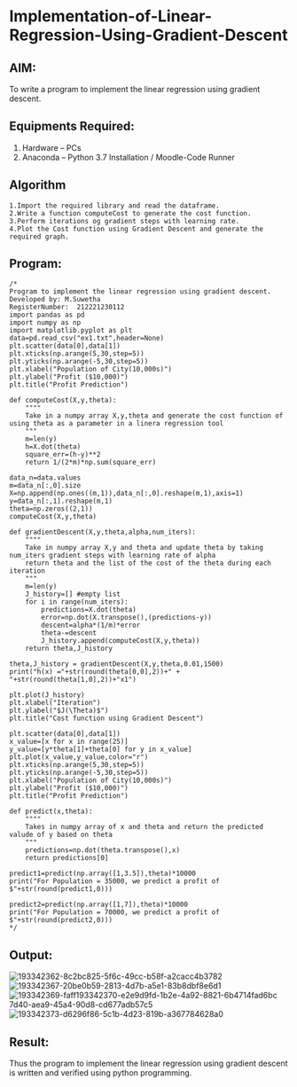 # Implementation-of-Linear-Regression-Using-Gradient-Descent

## AIM:
To write a program to implement the linear regression using gradient descent.

## Equipments Required:
1. Hardware – PCs
2. Anaconda – Python 3.7 Installation / Moodle-Code Runner

## Algorithm
```
1.Import the required library and read the dataframe.
2.Write a function computeCost to generate the cost function.
3.Perform iterations og gradient steps with learning rate. 
4.Plot the Cost function using Gradient Descent and generate the required graph.
```
## Program:
```
/*
Program to implement the linear regression using gradient descent.
Developed by: M.Suwetha
RegisterNumber:  212221230112
import pandas as pd
import numpy as np
import matplotlib.pyplot as plt
data=pd.read_csv("ex1.txt",header=None)
plt.scatter(data[0],data[1])
plt.xticks(np.arange(5,30,step=5))
plt.yticks(np.arange(-5,30,step=5))
plt.xlabel("Population of City(10,000s)")
plt.ylabel("Profit ($10,000)")
plt.title("Profit Prediction")

def computeCost(X,y,theta):
    """"
    Take in a numpy array X,y,theta and generate the cost function of using theta as a parameter in a linera regression tool   
    """
    m=len(y) 
    h=X.dot(theta) 
    square_err=(h-y)**2
    return 1/(2*m)*np.sum(square_err) 

data_n=data.values
m=data_n[:,0].size
X=np.append(np.ones((m,1)),data_n[:,0].reshape(m,1),axis=1)
y=data_n[:,1].reshape(m,1)
theta=np.zeros((2,1))
computeCost(X,y,theta) 

def gradientDescent(X,y,theta,alpha,num_iters):
    """"
    Take in numpy array X,y and theta and update theta by taking num_iters gradient steps with learning rate of alpha 
    return theta and the list of the cost of the theta during each iteration
    """
    m=len(y)
    J_history=[] #empty list
    for i in range(num_iters):
        predictions=X.dot(theta)
        error=np.dot(X.transpose(),(predictions-y))
        descent=alpha*(1/m)*error
        theta-=descent
        J_history.append(computeCost(X,y,theta))
    return theta,J_history

theta,J_history = gradientDescent(X,y,theta,0.01,1500)
print("h(x) ="+str(round(theta[0,0],2))+" + "+str(round(theta[1,0],2))+"x1")

plt.plot(J_history)
plt.xlabel("Iteration")
plt.ylabel("$J(\Theta)$")
plt.title("Cost function using Gradient Descent")

plt.scatter(data[0],data[1])
x_value=[x for x in range(25)]
y_value=[y*theta[1]+theta[0] for y in x_value]
plt.plot(x_value,y_value,color="r")
plt.xticks(np.arange(5,30,step=5))
plt.yticks(np.arange(-5,30,step=5))
plt.xlabel("Population of City(10,000s)")
plt.ylabel("Profit ($10,000)")
plt.title("Profit Prediction")

def predict(x,theta):
    """"
    Takes in numpy array of x and theta and return the predicted valude of y based on theta
    """
    predictions=np.dot(theta.transpose(),x)
    return predictions[0]

predict1=predict(np.array([1,3.5]),theta)*10000
print("For Population = 35000, we predict a profit of $"+str(round(predict1,0)))

predict2=predict(np.array([1,7]),theta)*10000
print("For Population = 70000, we predict a profit of $"+str(round(predict2,0)))
*/
```

## Output:
![193342362-8c2bc825-5f6c-49cc-b58f-a2cacc4b3782](https://user-images.githubusercontent.com/94165336/197791590-74e9e0d8-c3f1-4abf-bb95-58c703577b94.png)
![193342367-20be0b59-2813-4d7b-a5e1-83b8dbf8e6d1](https://user-images.githubusercontent.com/94165336/197791744-ea0cd132-5f61-47f6-9b11-00f4ceae97a4.png)
![193342369-faff![193342370-e2e9d9fd-1b2e-4a92-8821-6b4714fad6bc](https://user-images.githubusercontent.com/94165336/197791893-d985ec89-ff8e-4def-b022-b3af3c9d7ce5.png)
7d40-aea9-45a4-90d8-cd677adb57c5](https://user-images.githubusercontent.com/94165336/197791822-e00ee990-b8ed-41c1-86a1-4faa2b822ada.png)
![193342373-d6296f86-5c1b-4d23-819b-a367784628a0](https://user-images.githubusercontent.com/94165336/197791945-89c0641d-4071-4887-84b7-24bf2ca2e7e5.png)



## Result:
Thus the program to implement the linear regression using gradient descent is written and verified using python programming.

